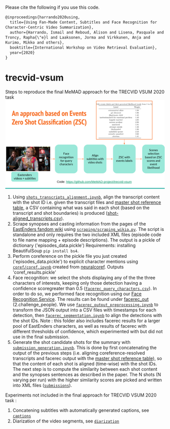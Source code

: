 
Please cite the following if you use this code.
```
@inproceedings{harrando2020using,
  title={Using Fan-Made Content, Subtitles and Face Recognition for Character-Centric Video Summarization},
  author={Harrando, Ismail and Reboud, Alison and Lisena, Pasquale and Troncy, Rapha{\"e}l and Laaksonen, Jorma and Virkkunen, Anja and Kurimo, Mikko and others},
  booktitle={International Workshop on Video Retrieval Evaluation},
  year={2020}
}
```

# trecvid-vsum
Steps to reproduce the final MeMAD approach for the TRECVID VSUM 2020 task
![Model architecture](vsum.png)

1) Using [`shots_transcripts_alignment.ipynb`](./transcripts/shots_transcripts_alignment.ipynb), align the transcript content with the shot ID i.e. given the transcript files and [master shot reference table](./facerec_segment/eastenders.masterShotReferenceTable.txt), a CSV containing what was said in each shot (based on the transcript and shot boundaries) is produced ([shot-aligned_transcripts.csv](./transcripts/shot-aligned_transcripts.csv)).
2) Scrape synopses and casting information from the pages of the [EastEnders fandom wiki](https://eastenders.fandom.com/wiki/) using
[`scraping/scraping_wikia.py`](./scraping/scraping_wikia.py).
The script is standalone and only requires the two included XML files (episode code to file name mapping + episode descriptions). 
The output is a pickle of dictionary ('episodes_data.pickle') Requirements: installing BeautifulSoup `pip install bs4`.
2) Perform coreference on the pickle file you just created ('episodes_data.pickle') to explicit character mentions using [`coref/coref.ipynb`](./coref/coref.ipynb) created from [neuralcoref](https://github.com/huggingface/neuralcoref). Outputs 'coref_results.pickle'
3) Face recognition: we select the shots displaying any of the the three characters of interests, keeping only those detection having a confidence scoregreater than 0.5 ([`facerec_query_characters.csv`](./facerec_segment/facerec_query_characters.csv)).
In order to do so, we performed face recognition using our  [Face Recognition Service](https://github.com/D2KLab/FaceRec). The results can be found under [facerec_out](./facerec_out) (2.challenge_people). We use [`facerec_output_preprocessing.ipynb`](./facerec_segmentation/facerec_output_preprocessing.ipynb) to transform the JSON output into a CSV files with timestamps for each detection, then  [`facerec_segmentation.ipynb`](./facerec_segmentation/facerec_segmentation.ipynb) to align the detections with the shot IDs.
Note : this folder also includes facerec results for a larger pool of EastEnders characters, as well as results of facerec with different thresholds of confidence, which experimented with but did not use in the final submission.
4) Generate the shot candidate shots for the summary with [`submission_generation.ipynb`](./submission/submission_generation.ipynb). This is done by first concatenating the output of the previous steps (i.e. aligning coreference-resolved transcripts and facerec output with the [master shot reference table](./facerec_segment/eastenders.masterShotReferenceTable.txt)), so that the content of each shot is aligned (time-wise) with the shot IDs. The next step is to compute the similarity between each shot content and the synopses sentences as described in the paper. The N shots (N varying per run) with the higher similarity scores are picked and written into XML files ([`submissions`](./submission/xml)).

Experiments not included in the final approach for TRECVID VSUM 2020 task : 

1) Concatening subtitles with automatically generated captions, see [`captions`](./captions)
2) Diarization of the video segments, see [`diarization`](./diarization)



